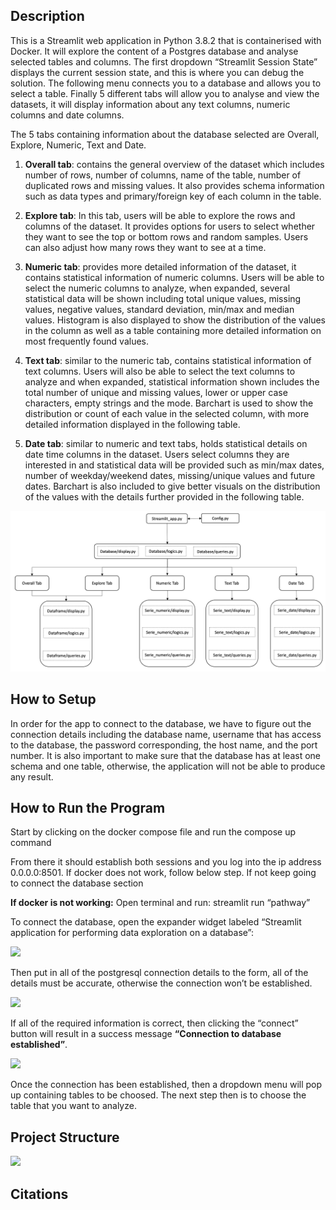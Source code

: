## Description

This is a Streamlit web application in Python 3.8.2 that is
containerised with Docker. It will explore the content of a Postgres
database and analyse selected tables and columns. The first dropdown
“Streamlit Session State” displays the current session state, and this
is where you can debug the solution. The following menu connects you to
a database and allows you to select a table. Finally 5 different tabs
will allow you to analyse and view the datasets, it will display
information about any text columns, numeric columns and date columns.

The 5 tabs containing information about the database selected are
Overall, Explore, Numeric, Text and Date.

1.  **Overall tab**: contains the general overview of the dataset which
    includes number of rows, number of columns, name of the table,
    number of duplicated rows and missing values. It also provides
    schema information such as data types and primary/foreign key of
    each column in the table.

2.  **Explore tab**: In this tab, users will be able to explore the rows
    and columns of the dataset. It provides options for users to select
    whether they want to see the top or bottom rows and random samples.
    Users can also adjust how many rows they want to see at a time.

3.  **Numeric tab**: provides more detailed information of the dataset,
    it contains statistical information of numeric columns. Users will
    be able to select the numeric columns to analyze, when expanded,
    several statistical data will be shown including total unique
    values, missing values, negative values, standard deviation, min/max
    and median values. Histogram is also displayed to show the
    distribution of the values in the column as well as a table
    containing more detailed information on most frequently found
    values.

4.  **Text tab**: similar to the numeric tab, contains statistical
    information of text columns. Users will also be able to select the
    text columns to analyze and when expanded, statistical information
    shown includes the total number of unique and missing values, lower
    or upper case characters, empty strings and the mode. Barchart is
    used to show the distribution or count of each value in the selected
    column, with more detailed information displayed in the following
    table.

5.  **Date tab**: similar to numeric and text tabs, holds statistical
    details on date time columns in the dataset. Users select columns
    they are interested in and statistical data will be provided such as
    min/max dates, number of weekday/weekend dates, missing/unique
    values and future dates. Barchart is also included to give better
    visuals on the distribution of the values with the details further
    provided in the following table.

![](Diagram.png)

## How to Setup

In order for the app to connect to the database, we have to figure out
the connection details including the database name, username that has
access to the database, the password corresponding, the host name, and
the port number. It is also important to make sure that the database has
at least one schema and one table, otherwise, the application will not
be able to produce any result.

## How to Run the Program

Start by clicking on the docker compose file and run the compose up command

From there it should establish both sessions and you log into the ip address 0.0.0.0:8501. If docker does not work, follow below step. If not keep going to connect the database section

**If docker is not working:** Open terminal and run: streamlit run
“pathway”

To connect the database, open the expander widget labeled “Streamlit
application for performing data exploration on a database”:

![](2.png?raw=true)

Then put in all of the postgresql connection details to the form, all of
the details must be accurate, otherwise the connection won’t be
established.

![](3.png)

If all of the required information is correct, then clicking the
“connect” button will result in a success message **“Connection to
database established”**.

![](4.png)

Once the connection has been established, then a dropdown menu will pop
up containing tables to be choosed. The next step then is to choose the
table that you want to analyze.

## Project Structure

![](1.png)

## Citations

<Mention authors and provide links code you source externally>
